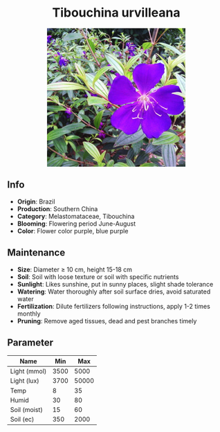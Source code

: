 <h1 align='center'>Tibouchina urvilleana</h1>
<p align="center">
    <img 
        align='center'
        width='320'
        src="../images/tibouchina urvilleana.png" 
        alt='Tibouchina urvilleana' />
</p>

## Info

 - **Origin**: Brazil
 - **Production**: Southern China
 - **Category**: Melastomataceae, Tibouchina
 - **Blooming**: Flowering period June-August
 - **Color**: Flower color purple, blue purple

## Maintenance

 - **Size**: Diameter ≥ 10 cm, height 15-18 cm
 - **Soil**: Soil with loose texture or soil with specific nutrients
 - **Sunlight**: Likes sunshine, put in sunny places, slight shade tolerance
 - **Watering**: Water thoroughly after soil surface dries, avoid saturated water
 - **Fertilization**: Dilute fertilizers following instructions, apply 1-2 times monthly
 - **Pruning**: Remove aged tissues, dead and pest branches timely

## Parameter

| Name         | Min  | Max   |
|--------------|------|-------|
| Light (mmol) | 3500 | 5000  |
| Light (lux)  | 3700 | 50000 |
| Temp         | 8    | 35    |
| Humid        | 30   | 80    |
| Soil (moist) | 15   | 60    |
| Soil (ec)    | 350  | 2000  |